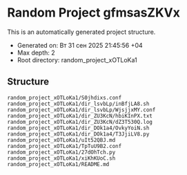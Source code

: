 # Random Project gfmsasZKVx

This is an automatically generated project structure.

- Generated on: Вт 31 сен 2025 21:45:56 +04
- Max depth: 2
- Root directory: random_project_xOTLoKa1

## Structure

```
random_project_xOTLoKa1/S0jhdixs.conf
random_project_xOTLoKa1/dir_lsvbLp/inBfjLA8.sh
random_project_xOTLoKa1/dir_lsvbLp/WjsjjxMY.conf
random_project_xOTLoKa1/dir_ZU3KcN/hbiKInPX.txt
random_project_xOTLoKa1/dir_ZU3KcN/dZ3T530Q.log
random_project_xOTLoKa1/dir_DOk1a4/OvkyYoiN.sh
random_project_xOTLoKa1/dir_DOk1a4/T3JjiLV8.py
random_project_xOTLoKa1/uIt52QBJ.md
random_project_xOTLoKa1/TpTuU9B2.conf
random_project_xOTLoKa1/27dOhTch.py
random_project_xOTLoKa1/xiKhKUoC.sh
random_project_xOTLoKa1/README.md
```
